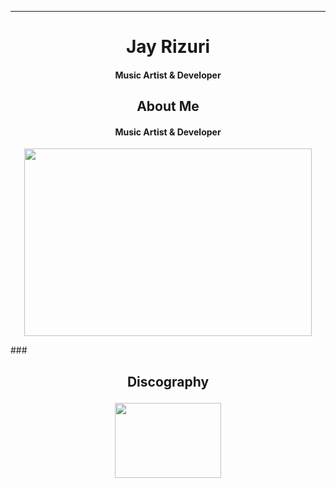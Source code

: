 ****

## <h1 align="center">Jay Rizuri</h1>

<h4 align="center">Music Artist & Developer</h4>

### <h2 align="center">About Me</h2>

<h4 align="center">Music Artist & Developer</h4>

<p align="center"><img width="460" height="300" src="https://github-readme-stats.vercel.app/api?username=JayRizuri&show_icons=true&theme=nord"></p>
### <h2 align="center">Discography</p>
<p align="center">
<img width="170" height="120" src="https://img.youtube.com/vi/FhdoUOkWTGc/0.jpg">
</p>
